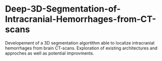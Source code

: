 # Deep-3D-Segmentation-of-Intracranial-Hemorrhages-from-CT-scans
Developement of a 3D segmentation algortithm able to localize intracranial hemorrhages from brain CT-scans. Exploration of existing architectures and approches as well as potential improvments.
